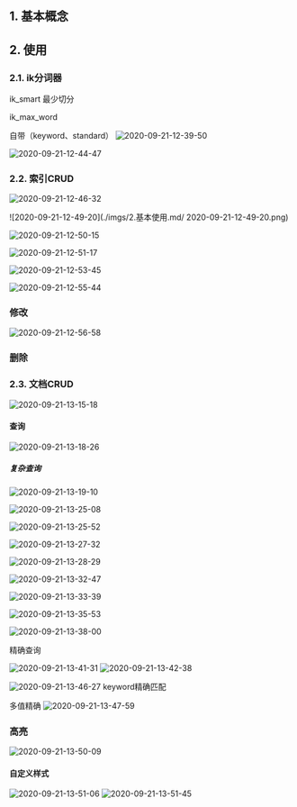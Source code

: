 #

## 1. 基本概念

## 2. 使用

### 2.1. ik分词器

ik_smart 最少切分

ik_max_word

自带（keyword、standard）
![2020-09-21-12-39-50](./imgs/1.简述.md/2020-09-21-12-39-50.png)

![2020-09-21-12-44-47](./imgs/2.基本使用.md/2020-09-21-12-44-47.png)

### 2.2. 索引CRUD

![2020-09-21-12-46-32](./imgs/2.基本使用.md/2020-09-21-12-46-32.png)


![2020-09-21-12-49-20](./imgs/2.基本使用.md/
2020-09-21-12-49-20.png)

![2020-09-21-12-50-15](./imgs/2.基本使用.md/2020-09-21-12-50-15.png)

![2020-09-21-12-51-17](./imgs/2.基本使用.md/2020-09-21-12-51-17.png)

![2020-09-21-12-53-45](./imgs/2.基本使用.md/2020-09-21-12-53-45.png)

![2020-09-21-12-55-44](./imgs/2.基本使用.md/2020-09-21-12-55-44.png)

### 修改

![2020-09-21-12-56-58](./imgs/2.基本使用.md/2020-09-21-12-56-58.png)

### 删除

### 2.3. 文档CRUD

![2020-09-21-13-15-18](./imgs/2.基本使用.md/2020-09-21-13-15-18.png)

#### 查询

![2020-09-21-13-18-26](./imgs/2.基本使用.md/2020-09-21-13-18-26.png)

##### 复杂查询

![2020-09-21-13-19-10](./imgs/2.基本使用.md/2020-09-21-13-19-10.png)

![2020-09-21-13-25-08](./imgs/2.基本使用.md/2020-09-21-13-25-08.png)

![2020-09-21-13-25-52](./imgs/2.基本使用.md/2020-09-21-13-25-52.png)

![2020-09-21-13-27-32](./imgs/2.基本使用.md/2020-09-21-13-27-32.png)

![2020-09-21-13-28-29](./imgs/2.基本使用.md/2020-09-21-13-28-29.png)

![2020-09-21-13-32-47](./imgs/2.基本使用.md/2020-09-21-13-32-47.png)

![2020-09-21-13-33-39](./imgs/2.基本使用.md/2020-09-21-13-33-39.png)

![2020-09-21-13-35-53](./imgs/2.基本使用.md/2020-09-21-13-35-53.png)

![2020-09-21-13-38-00](./imgs/2.基本使用.md/2020-09-21-13-38-00.png)

精确查询

![2020-09-21-13-41-31](./imgs/2.基本使用.md/2020-09-21-13-41-31.png)
![2020-09-21-13-42-38](./imgs/2.基本使用.md/2020-09-21-13-42-38.png)

![2020-09-21-13-46-27](./imgs/2.基本使用.md/2020-09-21-13-46-27.png)
keyword精确匹配

多值精确
![2020-09-21-13-47-59](./imgs/2.基本使用.md/2020-09-21-13-47-59.png)

### 高亮

![2020-09-21-13-50-09](./imgs/2.基本使用.md/2020-09-21-13-50-09.png)

#### 自定义样式

![2020-09-21-13-51-06](./imgs/2.基本使用.md/2020-09-21-13-51-06.png)
![2020-09-21-13-51-45](./imgs/2.基本使用.md/2020-09-21-13-51-45.png)